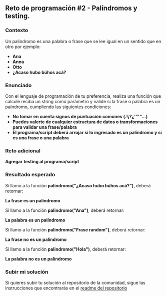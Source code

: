 ## Reto de programación #2 - Palíndromos y testing.

### Contexto

Un palíndromo es una palabra o frase que se lee igual en un sentido que en otro por ejemplo:

- **Ana**
- **Anna**
- **Otto**
- **¿Acaso hubo búhos acá?**

### Enunciado

Con el lenguaje de programación de tu preferencia, realiza una función que calcule reciba un string como parámetro y valide si la frase o palabra es un paíndromo, cumpliendo las siguientes condiciones:

- **No tomar en cuenta signos de puntuación comunes (.!¡?¿''""...)**
- **Puedes valerte de cualquier estructura de datos o transformaciones para validar una frase/palabra**
- **El programa/script deberá arrojar si lo ingresado es un palíndromo y si es una frase o una palabra**

### Reto adicional

**Agregar testing al programa/script**

### Resultado esperado

Si llamo a la función **palindromo("¿Acaso hubo búhos acá?")**, deberá retornar:

**La frase es un palíndromo**

Si llamo a la función **palindromo("Ana")**, deberá retornar:

**La palabra es un palíndromo**

Si llamo a la función **palindromo("Frase random")**, deberá retornar:

**La frase no es un palíndromo**

Si llamo a la función **palindromo("Hola")**, deberá retornar:

**La palabra no es un palíndromo**

### Subir mi solución

Si quieres subir tu solución al repositorio de la comunidad, sigue las instrucciones que encontrarás en el [readme del repositorio](https://github.com/pedrovelasquez9/retos-de-programacion)
